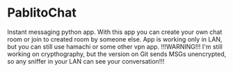 # PablitoChat
Instant messaging python app. With this app you can create your own chat room or join to created room by someone else.
App is working only in LAN, but you can still use hamachi or some other vpn app.
!!!WARNING!!! I'm still working on crypthography, but the version on Git sends MSGs unencrypted, so any sniffer in your LAN can see your conversation!!!
